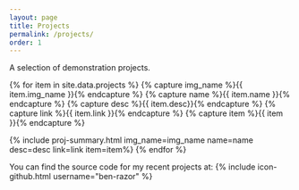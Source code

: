 ```yaml
---
layout: page
title: Projects
permalink: /projects/
order: 1
---
```

<div class="page-summary">
  A selection of demonstration projects. 
<div>

{% for item in site.data.projects %}
  {% capture img_name %}{{ item.img_name }}{% endcapture %}
  {% capture name %}{{ item.name }}{% endcapture %}
  {% capture desc %}{{ item.desc}}{% endcapture %}
  {% capture link %}{{ item.link }}{% endcapture %}
  {% capture item %}{{ item }}{% endcapture %}

  {% include proj-summary.html img_name=img_name name=name desc=desc link=link item=item%}
{% endfor %}

You can find the source code for my recent projects at:
{% include icon-github.html username="ben-razor" %} 